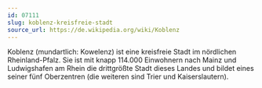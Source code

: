 ```yaml
---
id: 07111
slug: koblenz-kreisfreie-stadt
source_url: https://de.wikipedia.org/wiki/Koblenz
---
```


Koblenz (mundartlich: Kowelenz) ist eine kreisfreie Stadt im nördlichen Rheinland-Pfalz. Sie ist mit knapp 114.000 Einwohnern nach Mainz und Ludwigshafen am Rhein die drittgrößte Stadt dieses Landes und bildet eines seiner fünf Oberzentren (die weiteren sind Trier und Kaiserslautern).
